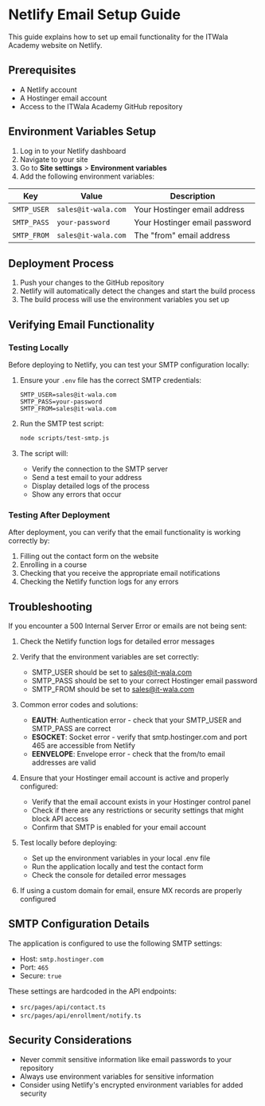 # Netlify Email Setup Guide

This guide explains how to set up email functionality for the ITWala Academy website on Netlify.

## Prerequisites

- A Netlify account
- A Hostinger email account
- Access to the ITWala Academy GitHub repository

## Environment Variables Setup

1. Log in to your Netlify dashboard
2. Navigate to your site
3. Go to **Site settings** > **Environment variables**
4. Add the following environment variables:

| Key | Value | Description |
|-----|-------|-------------|
| `SMTP_USER` | `sales@it-wala.com` | Your Hostinger email address |
| `SMTP_PASS` | `your-password` | Your Hostinger email password |
| `SMTP_FROM` | `sales@it-wala.com` | The "from" email address |

## Deployment Process

1. Push your changes to the GitHub repository
2. Netlify will automatically detect the changes and start the build process
3. The build process will use the environment variables you set up

## Verifying Email Functionality

### Testing Locally

Before deploying to Netlify, you can test your SMTP configuration locally:

1. Ensure your `.env` file has the correct SMTP credentials:
   ```
   SMTP_USER=sales@it-wala.com
   SMTP_PASS=your-password
   SMTP_FROM=sales@it-wala.com
   ```

2. Run the SMTP test script:
   ```bash
   node scripts/test-smtp.js
   ```

3. The script will:
   - Verify the connection to the SMTP server
   - Send a test email to your address
   - Display detailed logs of the process
   - Show any errors that occur

### Testing After Deployment

After deployment, you can verify that the email functionality is working correctly by:

1. Filling out the contact form on the website
2. Enrolling in a course
3. Checking that you receive the appropriate email notifications
4. Checking the Netlify function logs for any errors

## Troubleshooting

If you encounter a 500 Internal Server Error or emails are not being sent:

1. Check the Netlify function logs for detailed error messages
2. Verify that the environment variables are set correctly:
   - SMTP_USER should be set to sales@it-wala.com
   - SMTP_PASS should be set to your correct Hostinger email password
   - SMTP_FROM should be set to sales@it-wala.com

3. Common error codes and solutions:
   - **EAUTH**: Authentication error - check that your SMTP_USER and SMTP_PASS are correct
   - **ESOCKET**: Socket error - verify that smtp.hostinger.com and port 465 are accessible from Netlify
   - **EENVELOPE**: Envelope error - check that the from/to email addresses are valid

4. Ensure that your Hostinger email account is active and properly configured:
   - Verify that the email account exists in your Hostinger control panel
   - Check if there are any restrictions or security settings that might block API access
   - Confirm that SMTP is enabled for your email account

5. Test locally before deploying:
   - Set up the environment variables in your local .env file
   - Run the application locally and test the contact form
   - Check the console for detailed error messages

6. If using a custom domain for email, ensure MX records are properly configured

## SMTP Configuration Details

The application is configured to use the following SMTP settings:

- Host: `smtp.hostinger.com`
- Port: `465`
- Secure: `true`

These settings are hardcoded in the API endpoints:
- `src/pages/api/contact.ts`
- `src/pages/api/enrollment/notify.ts`

## Security Considerations

- Never commit sensitive information like email passwords to your repository
- Always use environment variables for sensitive information
- Consider using Netlify's encrypted environment variables for added security
